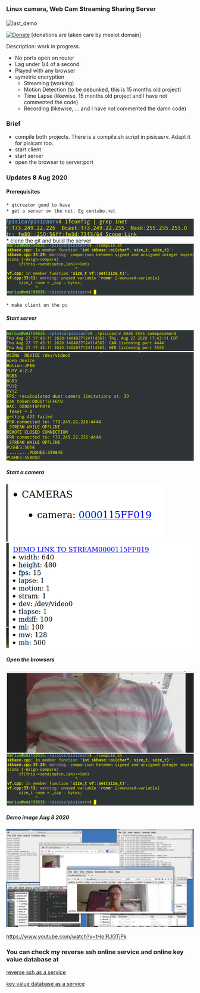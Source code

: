 ### Linux camera, Web Cam Streaming Sharing Server
#### 


 ![last_demo](https://github.com/comarius/pisica/blob/master/pisicaweb/pisicacon.png)



[![Donate](https://img.shields.io/badge/Donate-PayPal-green.svg)](https://www.paypal.com/cgi-bin/webscr?cmd=_s-xclick&hosted_button_id=L9RVWU5NUZ4YG)   [donations are taken care by meeiot domain]


Description: work in progress.

  * No ports open on router
  * Lag under 1/4 of a second
  * Played with any browser
  * symetric encryption
      * Streaming (working)
      * Motion Detection (to be debunked, this is 15 months old project)
      * Time Lapse (likewise, 15 months old project and I have not commented the code)
      * Recording (likewise,  ... and I have not commented the damn code)
    
    
### Brief
   * compile both projects. There is a compile.sh script in pisicasrv. Adapt it for pisicam too.
   * start client
   * start server
   * open the browser to server:port
     
### Updates 8 Aug 2020

#### Prerequisites
    * qtcreator good to have
    * get a server on the net. Eg contabo.net
![last_demo](https://raw.githubusercontent.com/circinusX1/pisica/master/docs/pisi0.png)
    * clone the git and build the server
![last_demo](https://raw.githubusercontent.com/circinusX1/pisica/master/docs/pisi1.png)

    * make client on the pc
    
    
##### Start server
![last_demo](https://raw.githubusercontent.com/circinusX1/pisica/master/docs/pisi2.png)
![last_demo](https://raw.githubusercontent.com/circinusX1/pisica/master/docs/pisi4.png)

##### Start a camera
![last_demo](https://raw.githubusercontent.com/circinusX1/pisica/master/docs/pisi6.png)
![last_demo](https://raw.githubusercontent.com/circinusX1/pisica/master/docs/pisi7.png)

##### Open the browsers

![last_demo](https://raw.githubusercontent.com/circinusX1/pisica/master/docs/pisi8.png)
![last_demo](https://raw.githubusercontent.com/circinusX1/pisica/master/docs/pisi1.png)

#####  Demo image Aug 8 2020
 
 ![last_demo](https://raw.githubusercontent.com/circinusX1/pisica/master/pisicaweb/lastfix.png)
 

https://www.youtube.com/watch?v=tHoIRJGTjPk


###  You can check my reverse ssh online service and online key value database at 

[reverse ssh as a service](http://www.mylinuz.com)

[key value database as a service](https://www.meeiot.org)

